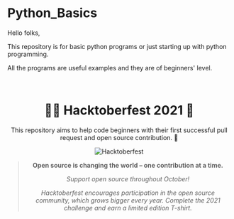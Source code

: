 # Python_Basics

Hello folks, <br>

This repository is for basic python programs or just starting up with python programming.<br>

All the programs are useful examples and they are of beginners' level.

<br>

<div align=center>

# 👩‍💻 Hacktoberfest 2021 👕

This repository aims to help code beginners with their first successful pull request and open source contribution. 🥳

![Hacktoberfest](https://user-images.githubusercontent.com/83420185/135706663-b30c9f99-480b-4af6-8677-d8e7a329b389.png)

> **Open source is changing the world – one contribution at a time.**
>
> _Support open source throughout October!_
>
> _Hacktoberfest encourages participation in the open source community, which grows bigger every year. Complete the 2021 challenge and earn a limited edition T-shirt._
    
</div>

